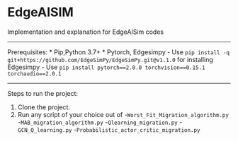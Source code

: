 # EdgeAISIM
Implementation and explanation for EdgeAISim codes


---
Prerequisites:
    * Pip,Python 3.7+
    * Pytorch, Edgesimpy
        - Use ``` pip install -q git+https://github.com/EdgeSimPy/EdgeSimPy.git@v1.1.0 ``` for installing Edgesimpy
        - Use ```pip install pytorch==2.0.0 torchvision==0.15.1 torchaudio==2.0.1```


---
Steps to run the project:
1. Clone the project.
2. Run any script of your choice out of
   -```Worst_Fit_Migration_algorithm.py```
   -```MAB_migration_algorithm.py```
   -```Qlearning_migration.py```
   -```GCN_Q_learning.py```
   -```Probabilistic_actor_critic_migration.py```

